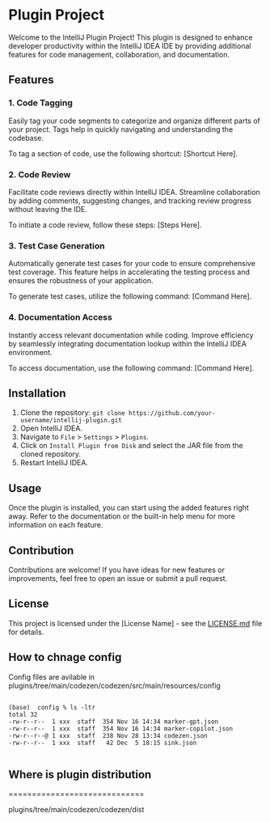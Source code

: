 <!---
 Licensed to the Apache Software Foundation (ASF) under one or more
 contributor license agreements.  See the NOTICE file distributed with
 this work for additional information regarding copyright ownership.
 The ASF licenses this file to You under the Apache License, Version 2.0
 (the "License"); you may not use this file except in compliance with
 the License.  You may obtain a copy of the License at

      http://www.apache.org/licenses/LICENSE-2.0

 Unless required by applicable law or agreed to in writing, software
 distributed under the License is distributed on an "AS IS" BASIS,
 WITHOUT WARRANTIES OR CONDITIONS OF ANY KIND, either express or implied.
 See the License for the specific language governing permissions and
 limitations under the License.
-->


# Plugin Project

Welcome to the IntelliJ Plugin Project! This plugin is designed to enhance developer productivity within the IntelliJ IDEA IDE by providing additional features for code management, collaboration, and documentation.

## Features

### 1. Code Tagging

Easily tag your code segments to categorize and organize different parts of your project. Tags help in quickly navigating and understanding the codebase.

To tag a section of code, use the following shortcut: [Shortcut Here].

### 2. Code Review

Facilitate code reviews directly within IntelliJ IDEA. Streamline collaboration by adding comments, suggesting changes, and tracking review progress without leaving the IDE.

To initiate a code review, follow these steps: [Steps Here].

### 3. Test Case Generation

Automatically generate test cases for your code to ensure comprehensive test coverage. This feature helps in accelerating the testing process and ensures the robustness of your application.

To generate test cases, utilize the following command: [Command Here].

### 4. Documentation Access

Instantly access relevant documentation while coding. Improve efficiency by seamlessly integrating documentation lookup within the IntelliJ IDEA environment.

To access documentation, use the following command: [Command Here].

## Installation

1. Clone the repository: `git clone https://github.com/your-username/intellij-plugin.git`
2. Open IntelliJ IDEA.
3. Navigate to `File` > `Settings` > `Plugins`.
4. Click on `Install Plugin from Disk` and select the JAR file from the cloned repository.
5. Restart IntelliJ IDEA.

## Usage

Once the plugin is installed, you can start using the added features right away. Refer to the documentation or the built-in help menu for more information on each feature.

## Contribution

Contributions are welcome! If you have ideas for new features or improvements, feel free to open an issue or submit a pull request.

## License

This project is licensed under the [License Name] - see the [LICENSE.md](LICENSE.md) file for details.


## How to chnage config

Config files are avilable in  plugins/tree/main/codezen/codezen/src/main/resources/config
```

(base)  config % ls -ltr
total 32
-rw-r--r--  1 xxx  staff  354 Nov 16 14:34 marker-gpt.json
-rw-r--r--  1 xxx  staff  354 Nov 16 14:34 marker-copilot.json
-rw-r--r--@ 1 xxx  staff  238 Nov 28 13:34 codezen.json
-rw-r--r--  1 xxx  staff   42 Dec  5 18:15 sink.json


```


## Where is plugin distribution 
=============================

plugins/tree/main/codezen/codezen/dist
